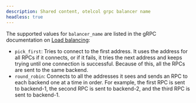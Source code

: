 ```yaml
---
description: Shared content, otelcol grpc balancer name
headless: true
---
```


The supported values for `balancer_name` are listed in the gRPC documentation on [Load balancing][]:

* `pick_first`: Tries to connect to the first address. It uses the address for all RPCs if it connects, or if it fails, it tries the next address and keeps trying until one connection is successful.
  Because of this, all the RPCs are sent to the same backend.
* `round_robin`: Connects to all the addresses it sees and sends an RPC to each backend one at a time in order.
  For example, the first RPC is sent to backend-1, the second RPC is sent to backend-2, and the third RPC is sent to backend-1.

[Load balancing]: https://github.com/grpc/grpc-go/blob/master/examples/features/load_balancing/README.md
